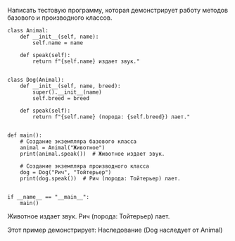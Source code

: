 Написать тестовую программу, которая демонстрирует работу методов базового и производного классов.

    class Animal:
        def __init__(self, name):
            self.name = name
    
        def speak(self):
            return f"{self.name} издает звук."
    
    
    class Dog(Animal):
        def __init__(self, name, breed):
            super().__init__(name)
            self.breed = breed
    
        def speak(self):
            return f"{self.name} (порода: {self.breed}) лает."
    
    
    def main():
        # Создание экземпляра базового класса
        animal = Animal("Животное")
        print(animal.speak())  # Животное издает звук.
    
        # Создание экземпляра производного класса
        dog = Dog("Рич", "Тойтерьер")
        print(dog.speak())  # Рич (порода: Тойтерьер) лает.
    
    
    if __name__ == "__main__":
        main()


Животное издает звук.
Рич (порода: Тойтерьер) лает.

Этот пример демонстрирует: Наследование (Dog наследует от Animal)
